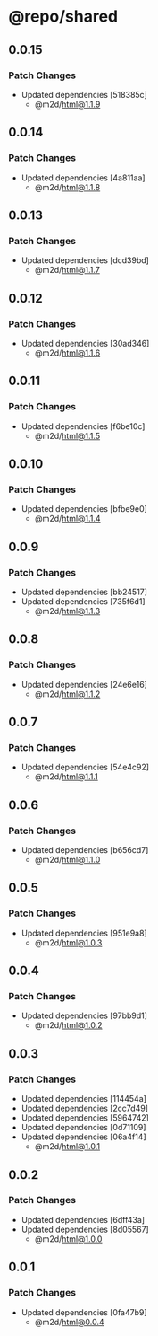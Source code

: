 # @repo/shared

## 0.0.15

### Patch Changes

- Updated dependencies [518385c]
  - @m2d/html@1.1.9

## 0.0.14

### Patch Changes

- Updated dependencies [4a811aa]
  - @m2d/html@1.1.8

## 0.0.13

### Patch Changes

- Updated dependencies [dcd39bd]
  - @m2d/html@1.1.7

## 0.0.12

### Patch Changes

- Updated dependencies [30ad346]
  - @m2d/html@1.1.6

## 0.0.11

### Patch Changes

- Updated dependencies [f6be10c]
  - @m2d/html@1.1.5

## 0.0.10

### Patch Changes

- Updated dependencies [bfbe9e0]
  - @m2d/html@1.1.4

## 0.0.9

### Patch Changes

- Updated dependencies [bb24517]
- Updated dependencies [735f6d1]
  - @m2d/html@1.1.3

## 0.0.8

### Patch Changes

- Updated dependencies [24e6e16]
  - @m2d/html@1.1.2

## 0.0.7

### Patch Changes

- Updated dependencies [54e4c92]
  - @m2d/html@1.1.1

## 0.0.6

### Patch Changes

- Updated dependencies [b656cd7]
  - @m2d/html@1.1.0

## 0.0.5

### Patch Changes

- Updated dependencies [951e9a8]
  - @m2d/html@1.0.3

## 0.0.4

### Patch Changes

- Updated dependencies [97bb9d1]
  - @m2d/html@1.0.2

## 0.0.3

### Patch Changes

- Updated dependencies [114454a]
- Updated dependencies [2cc7d49]
- Updated dependencies [5964742]
- Updated dependencies [0d71109]
- Updated dependencies [06a4f14]
  - @m2d/html@1.0.1

## 0.0.2

### Patch Changes

- Updated dependencies [6dff43a]
- Updated dependencies [8d05567]
  - @m2d/html@1.0.0

## 0.0.1

### Patch Changes

- Updated dependencies [0fa47b9]
  - @m2d/html@0.0.4
